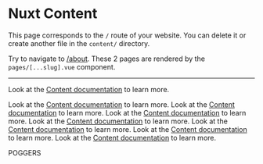 # Nuxt Content

This page corresponds to the `/` route of your website. You can delete it or create another file in the `content/` directory.

Try to navigate to [/about](/about). These 2 pages are rendered by the `pages/[...slug].vue` component.


---

Look at the [Content documentation](https://content.nuxtjs.org/) to learn more.

Look at the [Content documentation](https://content.nuxtjs.org/) to learn more.
Look at the [Content documentation](https://content.nuxtjs.org/) to learn more.
Look at the [Content documentation](https://content.nuxtjs.org/) to learn more.
Look at the [Content documentation](https://content.nuxtjs.org/) to learn more.
Look at the [Content documentation](https://content.nuxtjs.org/) to learn more.
Look at the [Content documentation](https://content.nuxtjs.org/) to learn more.
Look at the [Content documentation](https://content.nuxtjs.org/) to learn more.




POGGERS